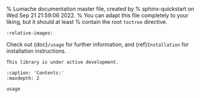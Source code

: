 % Lumache documentation master file, created by
% sphinx-quickstart on Wed Sep 21 21:59:06 2022.
% You can adapt this file completely to your liking, but it should at least
% contain the root `toctree` directive.

```{include} ../../README.md
:relative-images:
```
Check out {doc}`/usage` for further information,
and {ref}`Installation` for installation instructions.

```{warning}
This library is under active development.
```

```{toctree}
:caption: 'Contents:'
:maxdepth: 2

usage
```
